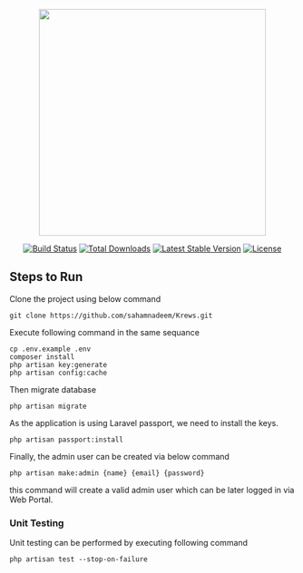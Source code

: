 <p align="center"><a href="https://laravel.com" target="_blank"><img src="https://raw.githubusercontent.com/laravel/art/master/logo-lockup/5%20SVG/2%20CMYK/1%20Full%20Color/laravel-logolockup-cmyk-red.svg" width="400"></a></p>

<p align="center">
<a href="https://travis-ci.org/laravel/framework"><img src="https://travis-ci.org/laravel/framework.svg" alt="Build Status"></a>
<a href="https://packagist.org/packages/laravel/framework"><img src="https://img.shields.io/packagist/dt/laravel/framework" alt="Total Downloads"></a>
<a href="https://packagist.org/packages/laravel/framework"><img src="https://img.shields.io/packagist/v/laravel/framework" alt="Latest Stable Version"></a>
<a href="https://packagist.org/packages/laravel/framework"><img src="https://img.shields.io/packagist/l/laravel/framework" alt="License"></a>
</p>

## Steps to Run

Clone the project using below command
``` 
git clone https://github.com/sahamnadeem/Krews.git
```

Execute following command in the same sequance
``` 
cp .env.example .env
composer install
php artisan key:generate
php artisan config:cache
```
Then migrate database 

```
php artisan migrate
```
As the application is using Laravel passport, we need to install the keys.

```
php artisan passport:install
```

Finally, the admin user can be created via below command

```
php artisan make:admin {name} {email} {password}
```
this command will create a valid admin user which can be later logged in via Web Portal.

### Unit Testing

Unit testing can be performed by executing following command

```
php artisan test --stop-on-failure